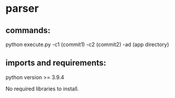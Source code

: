 # parser

## commands:

python execute.py -c1 (commit1) -c2 (commit2) -ad (app directory)

## imports and requirements:

python version >= 3.9.4

No required libraries to install.
